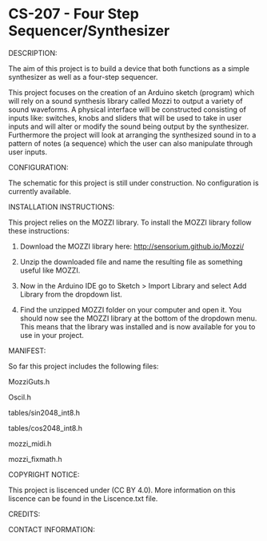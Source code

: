 # CS-207 - Four Step Sequencer/Synthesizer

DESCRIPTION:

  The aim of this project is to build a device that both functions as a simple synthesizer as well as a four-step      sequencer. 

  This project focuses on the creation of an Arduino sketch (program) which will rely on a sound synthesis library     called Mozzi to output a variety of sound waveforms. A physical interface will be constructed consisting of inputs   like: switches, knobs and sliders that will be used to take in user inputs and will alter or modify the sound being   output by the synthesizer. Furthermore the project will look at arranging the synthesized sound in to a pattern of   notes (a sequence) which the user can also manipulate through user inputs.

CONFIGURATION:

  The schematic for this project is still under construction. No configuration is currently available.

INSTALLATION INSTRUCTIONS:

  This project relies on the MOZZI library. To install the MOZZI library follow these instructions:
  
  1) Download the MOZZI library here: http://sensorium.github.io/Mozzi/
  
  2) Unzip the downloaded file and name the resulting file as something useful like MOZZI.
  
  3) Now in the Arduino IDE go to Sketch > Import Library and select Add Library from the dropdown list.
  
  4) Find the unzipped MOZZI folder on your computer and open it. You should now see the MOZZI library at the bottom   of the dropdown menu. This means that the library was installed and is now available for you to use in your          project.

MANIFEST:
  
  So far this project includes the following files:
  
  MozziGuts.h
  
  Oscil.h
  
  tables/sin2048_int8.h
  
  tables/cos2048_int8.h
  
  mozzi_midi.h
  
  mozzi_fixmath.h

COPYRIGHT NOTICE:

This project is liscenced under (CC BY 4.0). More information on this liscence can be found in the Liscence.txt file.

CREDITS:


CONTACT INFORMATION:


